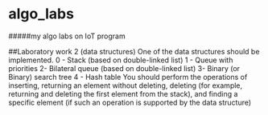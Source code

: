 # algo_labs
#####my algo labs on IoT program

##Laboratory work 2 (data structures)
One of the data structures should be implemented.
0 - Stack (based on double-linked list)
1 - Queue with priorities
2- Bilateral queue (based on double-linked list)
3- Binary (or Binary) search tree
4 - Hash table
You should perform the operations of inserting, returning an element without deleting, deleting (for example, returning and deleting the first element from the stack), and finding a specific element (if such an operation is supported by the data structure)